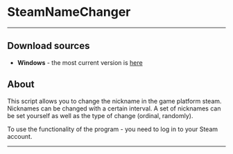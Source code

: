 # SteamNameChanger
___

Download sources
----
- **Windows** - the most current version is [here](https://github.com/vitaliishchudlo/steam_name_changer/releases)


About
-------------
This script allows you to change the nickname in the game platform steam.
Nicknames can be changed with a certain interval.
A set of nicknames can be set yourself as well as the type of change (ordinal, randomly).

To use the functionality of the program - you need to log in to your Steam account.

___


<!--
Getting Started
-------------
run bootstrap.sh: ./bootstrap.sh
start service: docker compose up

Testing
-------------
To test the application:

app$ scripts/test_app.sh

Linting
-------------
To lint the shell scripts:

$ docker compose run shell-linter
shell-linter$ scripts/lint_app.sh

or

$ docker compose run shell-linter scripts/lint_app.sh
Documenting
To document the application:

app$ scripts/document_app.sh

Notes
-------------
-->
